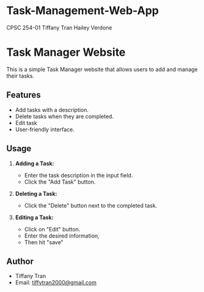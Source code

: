 # Task-Management-Web-App
CPSC 254-01
Tiffany Tran
Hailey Verdone

# Task Manager Website

This is a simple Task Manager website that allows users to add and manage their tasks.

## Features

- Add tasks with a description.
- Delete tasks when they are completed.
- Edit task 
- User-friendly interface.

## Usage

1. **Adding a Task:**
    - Enter the task description in the input field.
    - Click the "Add Task" button.

2. **Deleting a Task:**
    - Click the "Delete" button next to the completed task.
      
3. **Editing a Task:**
    - Click on "Edit" button.
    - Enter the desired information,
    - Then hit "save"


## Author

- Tiffany Tran
- Email: tiffytran2000@gmail.com

